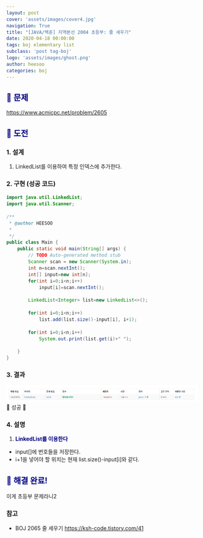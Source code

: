 ```yaml
---
layout: post
cover: 'assets/images/cover4.jpg'
navigation: True
title: "[JAVA/백준] 지역본선 2004 초등부: 줄 세우기"
date: 2020-04-18 00:00:00
tags: boj elementary list
subclass: 'post tag-boj'
logo: 'assets/images/ghost.png'
author: heesoo
categories: boj
---
```

## <span style="color:navy">👀 문제</span>
<https://www.acmicpc.net/problem/2605>

## <span style="color:navy">👊 도전</span>

### 1. 설계
1. LinkedList를 이용하여 특정 인덱스에 추가한다.

### 2. 구현 (성공 코드)
```java
import java.util.LinkedList;
import java.util.Scanner;

/**
 * @author HEESOO
 *
 */
public class Main {
	public static void main(String[] args) {
		// TODO Auto-generated method stub
		Scanner scan = new Scanner(System.in);
		int n=scan.nextInt();
		int[] input=new int[n];
		for(int i=0;i<n;i++)
			input[i]=scan.nextInt();
		
		LinkedList<Integer> list=new LinkedList<>();
	
		for(int i=0;i<n;i++) 
			list.add(list.size()-input[i], i+1);
		
		for(int i=0;i<n;i++)
			System.out.print(list.get(i)+" ");
		
	}
}

 ```

### 3. 결과
![실행결과](./assets/images/200418_3.PNG)
🤟 성공 🤟  

### 4. 설명
1. **<span style="color:navy">LinkedList를 이용한다</span>**
- input[]에 번호들을 저장한다.
- i+1을 넣어야 할 위치는 현재 list.size()-input[i]와 같다.

## <span style="color:navy">👏 해결 완료!</span>
이게 초등부 문제라니2

### 참고
- BOJ 2065 줄 세우기 <https://ksh-code.tistory.com/41>
